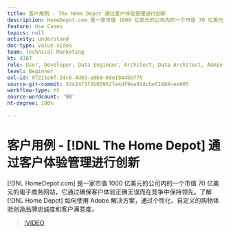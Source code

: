 ```yaml
---
title: 客户用例 - The Home Depot 通过客户体验管理进行创新
description: HomeDepot.com 是一家市值 1000 亿美元的公司内的一个市值 70 亿美元的电子商务网站，它通过确保客户体验正确无误而在竞争中保持领先。了解 Home Depot 如何使用 Adobe 解决方案，通过个性化、自定义的购物体验创造品牌忠诚度和客户满意度。
feature: Use Cases
topics: null
activity: understand
doc-type: value video
team: Technical Marketing
kt: 4387
role: User, Developer, Data Engineer, Architect, Data Architect, Admin, Leader
level: Beginner
exl-id: 97221e6f-24c6-4d03-a0b9-69e1944bb775
source-git-commit: 32424f3f2b05952fe4df9ea91dcbe51684cee905
workflow-type: ht
source-wordcount: '98'
ht-degree: 100%

---
```


# 客户用例 - [!DNL The Home Depot] 通过客户体验管理进行创新

[!DNL HomeDepot.com] 是一家市值 1000 亿美元的公司内的一个市值 70 亿美元的电子商务网站，它通过确保客户体验正确无误而在竞争中保持领先。了解 [!DNL Home Depot] 如何使用 Adobe 解决方案，通过个性化、自定义的购物体验创造品牌忠诚度和客户满意度。

>[!VIDEO](https://video.tv.adobe.com/v/31506/?quality=12)
